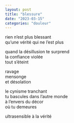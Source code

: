 ```yaml
---
layout: post
title: "blessure"
date: "2023-03-15"
categories: "douleur"
---
```


rien n’est plus blessant  
qu’une vérité qui ne l’est plus  

quand la désillusion te surprend  
la confiance violée  
tout s’éteint  

ravage  
mensonge  
et désolation  

le cynisme tranchant  
tu bascules dans l’autre monde  
à l’envers du décor  
où tu demeures  

ultrasensible à la vérité  
